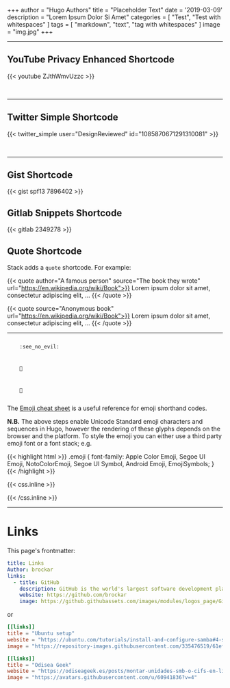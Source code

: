 +++
author = "Hugo Authors"
title = "Placeholder Text"
date = '2019-03-09'
description = "Lorem Ipsum Dolor Si Amet"
categories = [
    "Test",
    "Test with whitespaces"
]
tags = [
    "markdown",
    "text",
    "tag with whitespaces"
]
image = "img.jpg"
+++

---

## YouTube Privacy Enhanced Shortcode

{{< youtube ZJthWmvUzzc >}}

<br>

---

## Twitter Simple Shortcode

{{< twitter_simple user="DesignReviewed" id="1085870671291310081" >}}

<br>

---

## Gist Shortcode

{{< gist spf13 7896402 >}}

## Gitlab Snippets Shortcode

{{< gitlab 2349278 >}}

## Quote Shortcode

Stack adds a `quote` shortcode.  For example:

{{< quote author="A famous person" source="The book they wrote" url="https://en.wikipedia.org/wiki/Book">}}
Lorem ipsum dolor sit amet, consectetur adipiscing elit, ...
{{< /quote >}}

{{< quote source="Anonymous book" url="https://en.wikipedia.org/wiki/Book">}}
Lorem ipsum dolor sit amet, consectetur adipiscing elit, ...
{{< /quote >}}

---

<p>
<span class="nowrap"><span class="emojify">🙈</span> <code>:see_no_evil:</code></span>

<span class="nowrap"><span class="emojify">🙉</span> <code>:hear_no_evil:</code></span>  

<span class="nowrap"><span class="emojify">🙊</span> <code>:speak_no_evil:</code></span>
</p>


The [Emoji cheat sheet](http://www.emoji-cheat-sheet.com/) is a useful reference for emoji shorthand codes.

**N.B.** The above steps enable Unicode Standard emoji characters and sequences in Hugo, however the rendering of these glyphs depends on the browser and the platform. To style the emoji you can either use a third party emoji font or a font stack; e.g.

{{< highlight html >}}
.emoji {
  font-family: Apple Color Emoji, Segoe UI Emoji, NotoColorEmoji, Segoe UI Symbol, Android Emoji, EmojiSymbols;
}
{{< /highlight >}}

{{< css.inline >}}
<style>
.emojify {
	font-family: Apple Color Emoji, Segoe UI Emoji, NotoColorEmoji, Segoe UI Symbol, Android Emoji, EmojiSymbols;
	font-size: 2rem;
	vertical-align: middle;
}
@media screen and (max-width:650px) {
  .nowrap {
    display: block;
    margin: 25px 0;
  }
}
</style>
{{< /css.inline >}}

---
# Links
This page's frontmatter:

```yaml
title: Links
Author: brockar
links:
  - title: GitHub
    description: GitHub is the world's largest software development platform.
    website: https://github.com/brockar
    image: https://github.githubassets.com/images/modules/logos_page/GitHub-Mark.png
```

or 

```TOML
[[links]]
title = "Ubuntu setup"
website = "https://ubuntu.com/tutorials/install-and-configure-samba#4-setting-up-user-accounts-and-connecting-to-share"
image = "https://repository-images.githubusercontent.com/335476519/61ef634e-0b5f-4d27-9fb6-c64d526c595c"

[[links]]
title = "Odisea Geek"
website = "https://odiseageek.es/posts/montar-unidades-smb-o-cifs-en-linux-con-mount-o-fstab/"
image = "https://avatars.githubusercontent.com/u/60941836?v=4"
```